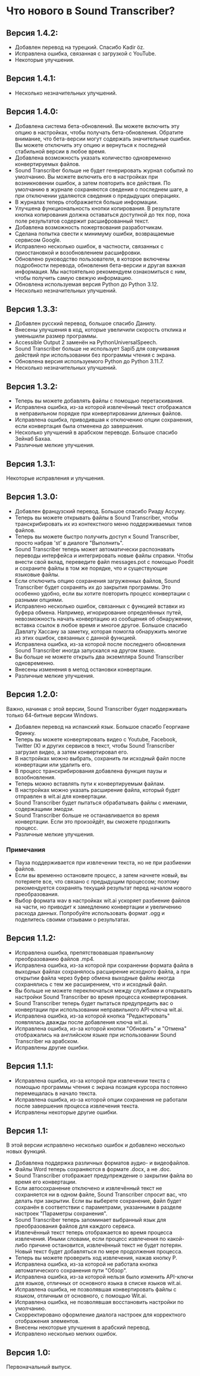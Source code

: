 # Что нового в Sound Transcriber?

## Версия 1.4.2:

- Добавлен перевод на турецкий. Спасибо Kadir öz.
- Исправлена ошибка, связанная с загрузкой с YouTube.
- Некоторые улучшения.

## Версия 1.4.1:

- Несколько незначительных улучшений.

## Версия 1.4.0:

- Добавлена система бета-обновлений. Вы можете включить эту опцию в настройках, чтобы получать бета-обновления. Обратите внимание, что бета-версии могут содержать значительные ошибки. Вы можете отключить эту опцию и вернуться к последней стабильной версии в любое время.
- Добавлена возможность указать количество одновременно конвертируемых файлов.
- Sound Transcriber больше не будет генерировать журнал событий по умолчанию. Вы можете включить его в настройках при возникновении ошибок, а затем повторить все действия. По умолчанию в журнале сохраняются сведения о последнем шаге, а при отключении удаляются сведения о предыдущих операциях.
- В журналах теперь отображается больше информации.
- Улучшена функциональность кнопки копирования. В результате кнопка копирования должна оставаться доступной до тех пор, пока поле результатов содержит расшифрованный текст.
- Добавлена возможность пожертвования разработчикам.
- Сделана попытка свести к минимуму ошибки, возвращаемые сервисом Google.
- Исправлено несколько ошибок, в частности, связанных с приостановкой и возобновлением расшифровки.
- Обновлено руководство пользователя, в которое включены подробности перевода, обновления бета-версии и другая важная информация. Мы настоятельно рекомендуем ознакомиться с ним, чтобы получить самую свежую информацию.
- Обновлена используемая версия Python до Python 3.12.
- Несколько незначительных улучшений.

## Версия 1.3.3:

- Добавлен русский перевод, большое спасибо Данилу.
- Внесены улучшения в код, которые увеличили скорость отклика и уменьшили размер программы.
- Accessible Output 2 заменён на PythonUniversalSpeech.
- Sound Transcriber больше не использует Sapi5 для озвучивания действий при использовании без программы чтения с экрана.
- Обновлена версия используемого Python до Python 3.11.7.
- Несколько незначительных улучшений.

## Версия 1.3.2:

- Теперь вы можете добавлять файлы с помощью перетаскивания.
- Исправлена ошибка, из-за которой извлечённый текст отображался в неправильном порядке при конвертировании длинных файлов.
- Исправлена ошибка, приводившая к отключению опции сохранения, если конвертация была отменена до завершения.
- Несколько улучшений в арабском переводе. Большое спасибо Зейнаб Бахаа.
- Различные мелкие улучшения.

## Версия 1.3.1:

Некоторые исправления и улучшения.

## Версия 1.3.0:

- Добавлен французский перевод. Большое спасибо Риаду Ассуму.
- Теперь вы можете открывать файлы в Sound Transcriber, чтобы транскрибировать их из контекстного меню поддерживаемых типов файлов.
- Теперь вы можете быстро получить доступ к Sound Transcriber, просто набрав 'st' в диалоге "Выполнить".
- Sound Transcriber теперь может автоматически распознавать переводы интерфейса и интегрировать новые файлы справки. Чтобы внести свой вклад, переведите файл messages.pot с помощью Poedit и сохраните файлы в том же порядке, что и существующие языковые файлы.
- Если отключить опцию сохранения загруженных файлов, Sound Transcriber будет сохранять их до закрытия программы. Это особенно удобно, если вы хотите повторить процесс конвертации с разными опциями.
- Исправлено несколько ошибок, связанных с функцией вставки из буфера обмена. Например, игнорирование определённых путей, невозможность начать конвертацию из сообщения об обнаружении, вставка ссылок в любое время и многое другое. Большое спасибо Давлату Хассану за заметку, которая помогла обнаружить многие из этих ошибок, связанных с данной функцией.
- Исправлена ошибка, из-за которой после последнего обновления Sound Transcriber иногда запускался на другом языке.
- Вы больше не можете открыть два экземпляра Sound Transcriber одновременно.
- Внесены изменения в метод остановки конвертации.
- Различные мелкие улучшения.

## Версия 1.2.0:

Важно, начиная с этой версии, Sound Transcriber будет поддерживать только 64-битные версии Windows.

- Добавлен перевод на испанский язык. Большое спасибо Георгиане Фринку.
- Теперь вы можете конвертировать видео с Youtube, Facebook, Twitter (X) и других сервисов в текст, чтобы Sound Transcriber загрузил видео, а затем конвертировал его.
- В настройках можно выбрать, сохранить ли исходный файл после конвертации или удалить его.
- В процесс транскрибирования добавлена функция паузы и возобновления.
- Теперь можно вставлять пути к конвертируемым файлам.
- В настройках можно указать расширение файла, который будет отправлен в wit.ai для конвертации.
- Sound Transcriber будет пытаться обрабатывать файлы с именами, содержащими эмодзи.
- Sound Transcriber больше не останавливается во время конвертации. Если это произойдёт, вы сможете продолжить процесс.
- Различные мелкие улучшения.

### Примечания

- Пауза поддерживается при извлечении текста, но не при разбиении файлов.
- Если вы временно остановите процесс, а затем начнете новый, вы потеряете все, что связано с предыдущим процессом; поэтому рекомендуется сохранять текущий результат перед началом нового преобразования.
- Выбор формата wav в настройках wit.ai ускоряет разбиение файлов на части, но приводит к замедлению конвертации и увеличению расхода данных. Попробуйте использовать формат .ogg и поделитесь своими отзывами о результатах.

## Версия 1.1.2:

- Исправлена ошибка, препятствовавшая правильному преобразованию файлов .mp4.
- Исправлена ошибка, из-за которой при сохранении формата файла в выходных файлах сохранялось расширение исходного файла, а при открытии файла через буфер обмена выходные файлы иногда сохранялись с тем же расширением, что и исходный файл.
- Вы больше не можете переключаться между службами и открывать настройки Sound Transcriber во время процесса конвертирования.
- Sound Transcriber теперь будет пытаться предупредить вас о конвертации при использовании неправильного API-ключа wit.ai.
- Исправлена ошибка, из-за которой кнопка "Редактировать" появлялась дважды после добавления ключа wit.ai.
- Исправлена ошибка, из-за которой кнопки "Обновить" и "Отмена" отображались на английском языке при использовании Sound Transcriber на арабском.
- Исправлены другие ошибки.

## Версия 1.1.1:

- Исправлена ошибка, из-за которой при извлечении текста с помощью программы чтения с экрана позиция курсора постоянно перемещалась в начало текста.
- Исправлена ошибка, из-за которой опции сохранения не работали после завершения процесса извлечения текста.
- Исправлены некоторые другие ошибки.

## Версия 1.1:

В этой версии исправлено несколько ошибок и добавлено несколько новых функций.

- Добавлена поддержка различных форматов аудио- и видеофайлов.
- Файлы Word теперь сохраняются в формате .docx, а не .doc.
- Sound Transcriber отображает предупреждение о закрытии файла во время его конвертации.
- Если автосохранение отключено и извлечённый текст не сохраняется ни в одном файле, Sound Transcriber спросит вас, что делать при закрытии. Если вы выберете сохранение, файл будет сохранён в соответствии с параметрами, указанными в разделе настроек "Параметры сохранения".
- Sound Transcriber теперь запоминает выбранный язык для преобразования файлов для каждого сервиса.
- Извлечённый текст теперь отображается во время процесса извлечения. Иными словами, если процесс извлечения по какой-либо причине остановится, извлечённый текст не будет потерян. Новый текст будет добавляться по мере продолжения процесса.
- Теперь вы можете проверить ход извлечения, нажав кнопку P.
- Исправлена ошибка, из-за которой не работала кнопка автоматического сохранения пути "Обзор".
- Исправлена ошибка, из-за которой нельзя было изменить API-ключи для языков, отличных от основного языка в списке языков wit.ai.
- Исправлена ошибка, не позволявшая конвертировать файлы с языком, отличным от основного, с помощью Wit.ai.
- Исправлена ошибка, не позволявшая восстановить настройки по умолчанию.
- Скорректировано оформление диалога настроек для корректного отображения элементов.
- Внесены некоторые улучшения в арабский перевод.
- Исправлено несколько мелких ошибок.

## Версия 1.0:

Первоначальный выпуск.